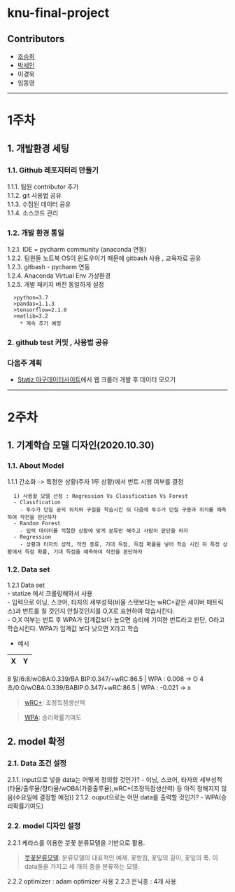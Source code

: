 # knu-final-project
## Contributors
- [조승희](https://github.com/sa02045)
- [박세인](https://github.com/sein126)
- 이경욱
- 임동영
<hr>    

1주차
======
## 1. 개발환경 세팅

### 1.1. Github 레포지터리 만들기   
  1.1.1. 팀원 contributor 추가   
  1.1.2. git 사용법 공유   
  1.1.3. 수집된 데이터 공유   
  1.1.4. 소스코드 관리   

### 1.2. 개발 환경 통일

   1.2.1. IDE = pycharm community (anaconda 연동)   
   1.2.2. 팀원들 노트북 OS이 윈도우이기 때문에 gitbash 사용 , 교육자료 공유   
   1.2.3. gitbash - pycharm 연동   
   1.2.4. Anaconda Virtual Env 가상환경   
   1.2.5. 개발 패키지 버전 동일하게 설정   
   
      >python=3.7    
      >pandas=1.1.3    
      >tensorflow=2.1.0    
      >matlib=3.2    
        * 계속 추가 예정

### 2. github test 커밋 , 사용법 공유

### 다음주 계획
* [Statiz 야구데이터사이트](http://www.statiz.co.kr/main.php)에서 웹 크롤러 개발 후 데이터 모으기
<hr>

2주차
=====
## 1. 기계학습 모델 디자인(2020.10.30)

### 1.1. About Model 
  1.1.1 간소화 -> 특정한 상황(주자 1루 상황)에서 번트 시행 여부를 결정
  
      1) 사용할 모델 선정 : Regression Vs Classfication Vs Forest    
      - Classfication
        - 투수가 던질 공의 위치와 구질을 학습시킨 뒤 다음에 투수가 던질 구종과 위치를 예측하여 작전을 판단하자
      - Random Forest
        - 입력 데이터를 적절한 상황에 맞게 분류만 해주고 사람이 판단을 하자 
      - Regression
        - 상황과 타자의 성적, 작전 종류, 기대 득점, 득점 확률을 넣어 학습 시킨 뒤 특정 상황에서 득점 확률, 기대 득점을 예측하여 작전을 판단하자
                
### 1.2. Data set   
   1.2.1 Data set    
      - statize 에서 크롤링해와서 사용    
      - 입력으로 이닝, 스코어, 타자의 세부성적(비율 스탯보다는 wRC+같은 세이버 매트릭스)과 번트를 칠 것인지 안칠것인지를 O,X로 표현하여 학습시킨다.    
      - O,X 여부는 번트 후 WPA가 임계값보다 높으면 승리에 기여한 번트라고 판단, O라고 학습시킨다. WPA가 임계값 보다 낮으면 X라고 학습    
- 예시

X | Y 
----|----
8 말/6:8/wOBA:0.339/BA
BIP:0.347/+wRC:86.5 | WPA : 0.008 -> O
4 초/0:0/wOBA:0.339/BABIP:0.347/+wRC:86.5 | WPA : -0.021 -> x


> [wRC+](https://namu.wiki/w/wRC+): 조정득점생산력

> [WPA](https://namu.wiki/w/%EC%8A%B9%EB%A6%AC%20%ED%99%95%EB%A5%A0%20%EA%B8%B0%EC%97%AC%EB%8F%84): 승리확률기여도
      
## 2. model 확정

### 2.1. Data 조건 설정
  2.1.1. input으로 넣을 data는 어떻게 정의할 것인가?
     - 이닝, 스코어, 타자의 세부성적(타율/출루율/장타율/wOBA(가중출루율),wRC+(조정득점생산력) 등 아직 정해지지 않음(수요일에 결정할 예정))
  2.1.2. ouput으로는 어떤 data를 출력할 것인가?
     - WPA(승리확률기여도)

### 2.2. model 디자인 설정
  2.2.1 케라스를 이용한 붓꽃 분류모델을 기반으로 활용.
  
> [붓꽃분류모델](https://pinkwink.kr/1128?category=769346): 분류모델의 대표적인 예제. 꽃받침, 꽃잎의 길이, 꽃잎의 폭. 이 data들을 가지고 세 개의 종을 분류하는 모델. 

  2.2.2 optimizer : adam optimizer 사용
  2.2.3 은닉층 : 4개 사용
  
  
